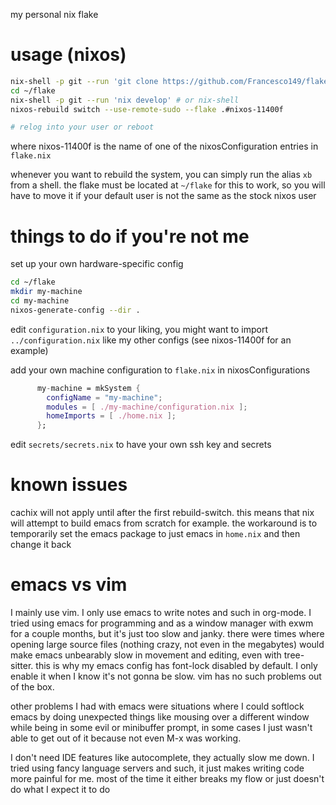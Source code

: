 my personal nix flake

# usage (nixos)

```sh
nix-shell -p git --run 'git clone https://github.com/Francesco149/flake ~/flake'
cd ~/flake
nix-shell -p git --run 'nix develop' # or nix-shell
nixos-rebuild switch --use-remote-sudo --flake .#nixos-11400f

# relog into your user or reboot
```

where nixos-11400f is the name of one of the nixosConfiguration entries in `flake.nix`

whenever you want to rebuild the system, you can simply run the alias `xb` from a shell. the flake must be
located at `~/flake` for this to work, so you will have to move it if your default user is not the same as
the stock nixos user

# things to do if you're not me
set up your own hardware-specific config

```sh
cd ~/flake
mkdir my-machine
cd my-machine
nixos-generate-config --dir .
```

edit `configuration.nix` to your liking, you might want to import `../configuration.nix` like my other
configs (see nixos-11400f for an example)

add your own machine configuration to `flake.nix` in nixosConfigurations

```nix
      my-machine = mkSystem {
        configName = "my-machine";
        modules = [ ./my-machine/configuration.nix ];
        homeImports = [ ./home.nix ];
      };
```

edit `secrets/secrets.nix` to have your own ssh key and secrets

# known issues
cachix will not apply until after the first rebuild-switch. this means that nix will attempt to build emacs from scratch for example.
the workaround is to temporarily set the emacs package to just emacs in `home.nix` and then change it back

# emacs vs vim
I mainly use vim. I only use emacs to write notes and such in org-mode. I tried using emacs for
programming and as a window manager with exwm for a couple months, but it's just too slow and
janky. there were times where opening large source files (nothing crazy, not even in the megabytes)
would make emacs unbearably slow in movement and editing, even with tree-sitter.
this is why my emacs config has font-lock disabled by default.
I only enable it when I know it's not gonna be slow.  vim has no such problems out of the box.

other problems I had with emacs were situations where I could softlock emacs by doing unexpected
things like mousing over a different window while being in some evil or minibuffer prompt, in some
cases I just wasn't able to get out of it because not even M-x was working.

I don't need IDE features like autocomplete, they actually slow me down. I tried using fancy
language servers and such, it just makes writing code more painful for me. most of the time it
either breaks my flow or just doesn't do what I expect it to do
